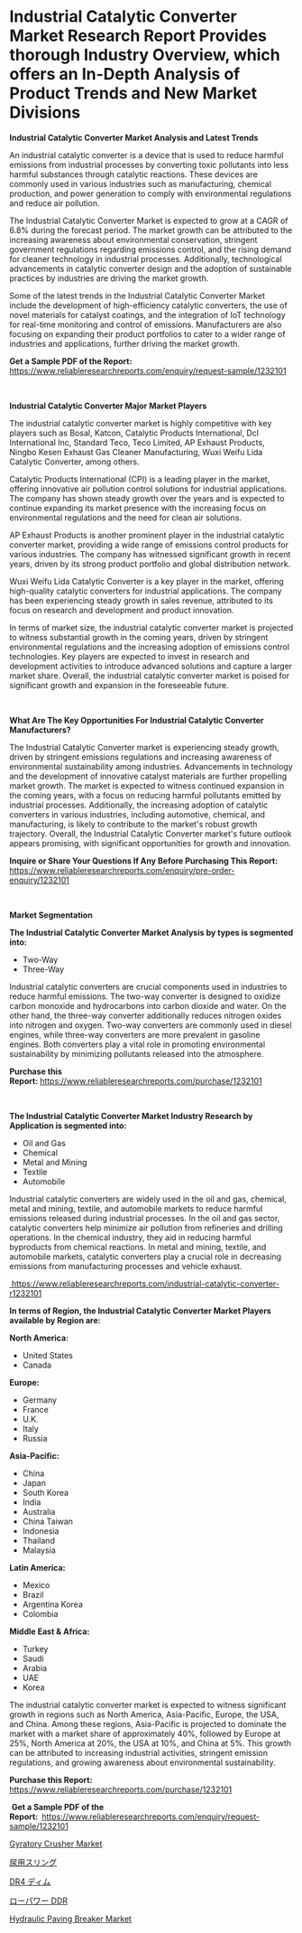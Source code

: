 <p><h1>Industrial Catalytic Converter Market Research Report Provides thorough Industry Overview, which offers an In-Depth Analysis of Product Trends and New Market Divisions</h1></p><p><strong>Industrial Catalytic Converter Market Analysis and Latest Trends</strong></p>
<p><p>An industrial catalytic converter is a device that is used to reduce harmful emissions from industrial processes by converting toxic pollutants into less harmful substances through catalytic reactions. These devices are commonly used in various industries such as manufacturing, chemical production, and power generation to comply with environmental regulations and reduce air pollution.</p><p>The Industrial Catalytic Converter Market is expected to grow at a CAGR of 6.8% during the forecast period. The market growth can be attributed to the increasing awareness about environmental conservation, stringent government regulations regarding emissions control, and the rising demand for cleaner technology in industrial processes. Additionally, technological advancements in catalytic converter design and the adoption of sustainable practices by industries are driving the market growth.</p><p>Some of the latest trends in the Industrial Catalytic Converter Market include the development of high-efficiency catalytic converters, the use of novel materials for catalyst coatings, and the integration of IoT technology for real-time monitoring and control of emissions. Manufacturers are also focusing on expanding their product portfolios to cater to a wider range of industries and applications, further driving the market growth.</p></p>
<p><strong>Get a Sample PDF of the Report:&nbsp;</strong> <a href="https://www.reliableresearchreports.com/enquiry/request-sample/1232101">https://www.reliableresearchreports.com/enquiry/request-sample/1232101</a></p>
<p>&nbsp;</p>
<p><strong>Industrial Catalytic Converter Major Market Players</strong></p>
<p><p>The industrial catalytic converter market is highly competitive with key players such as Bosal, Katcon, Catalytic Products International, Dcl International Inc, Standard Teco, Teco Limited, AP Exhaust Products, Ningbo Kesen Exhaust Gas Cleaner Manufacturing, Wuxi Weifu Lida Catalytic Converter, among others.</p><p>Catalytic Products International (CPI) is a leading player in the market, offering innovative air pollution control solutions for industrial applications. The company has shown steady growth over the years and is expected to continue expanding its market presence with the increasing focus on environmental regulations and the need for clean air solutions.</p><p>AP Exhaust Products is another prominent player in the industrial catalytic converter market, providing a wide range of emissions control products for various industries. The company has witnessed significant growth in recent years, driven by its strong product portfolio and global distribution network.</p><p>Wuxi Weifu Lida Catalytic Converter is a key player in the market, offering high-quality catalytic converters for industrial applications. The company has been experiencing steady growth in sales revenue, attributed to its focus on research and development and product innovation.</p><p>In terms of market size, the industrial catalytic converter market is projected to witness substantial growth in the coming years, driven by stringent environmental regulations and the increasing adoption of emissions control technologies. Key players are expected to invest in research and development activities to introduce advanced solutions and capture a larger market share. Overall, the industrial catalytic converter market is poised for significant growth and expansion in the foreseeable future.</p></p>
<p>&nbsp;</p>
<p><strong>What Are The Key Opportunities For Industrial Catalytic Converter Manufacturers?</strong></p>
<p><p>The Industrial Catalytic Converter market is experiencing steady growth, driven by stringent emissions regulations and increasing awareness of environmental sustainability among industries. Advancements in technology and the development of innovative catalyst materials are further propelling market growth. The market is expected to witness continued expansion in the coming years, with a focus on reducing harmful pollutants emitted by industrial processes. Additionally, the increasing adoption of catalytic converters in various industries, including automotive, chemical, and manufacturing, is likely to contribute to the market's robust growth trajectory. Overall, the Industrial Catalytic Converter market's future outlook appears promising, with significant opportunities for growth and innovation.</p></p>
<p><strong>Inquire or Share Your Questions If Any Before Purchasing This Report:</strong> <a href="https://www.reliableresearchreports.com/enquiry/pre-order-enquiry/1232101">https://www.reliableresearchreports.com/enquiry/pre-order-enquiry/1232101</a></p>
<p>&nbsp;</p>
<p><strong>Market Segmentation</strong></p>
<p><strong>The Industrial Catalytic Converter Market Analysis by types is segmented into:</strong></p>
<p><ul><li>Two-Way</li><li>Three-Way</li></ul></p>
<p><p>Industrial catalytic converters are crucial components used in industries to reduce harmful emissions. The two-way converter is designed to oxidize carbon monoxide and hydrocarbons into carbon dioxide and water. On the other hand, the three-way converter additionally reduces nitrogen oxides into nitrogen and oxygen. Two-way converters are commonly used in diesel engines, while three-way converters are more prevalent in gasoline engines. Both converters play a vital role in promoting environmental sustainability by minimizing pollutants released into the atmosphere.</p></p>
<p><strong>Purchase this Report:&nbsp;</strong><a href="https://www.reliableresearchreports.com/purchase/1232101">https://www.reliableresearchreports.com/purchase/1232101</a></p>
<p>&nbsp;</p>
<p><strong>The Industrial Catalytic Converter Market Industry Research by Application is segmented into:</strong></p>
<p><ul><li>Oil and Gas</li><li>Chemical</li><li>Metal and Mining</li><li>Textile</li><li>Automobile</li></ul></p>
<p><p>Industrial catalytic converters are widely used in the oil and gas, chemical, metal and mining, textile, and automobile markets to reduce harmful emissions released during industrial processes. In the oil and gas sector, catalytic converters help minimize air pollution from refineries and drilling operations. In the chemical industry, they aid in reducing harmful byproducts from chemical reactions. In metal and mining, textile, and automobile markets, catalytic converters play a crucial role in decreasing emissions from manufacturing processes and vehicle exhaust.</p></p>
<p><a href="https://www.reliableresearchreports.com/industrial-catalytic-converter-r1232101">&nbsp;https://www.reliableresearchreports.com/industrial-catalytic-converter-r1232101</a></p>
<p><strong>In terms of Region, the Industrial Catalytic Converter Market Players available by Region are:</strong></p>
<p>
    <p> <strong> North America: </strong>
        <ul>
            <li>United States</li>
            <li>Canada</li>
        </ul>
        </p> 
    <p> <strong> Europe: </strong>
        <ul>
            <li>Germany</li>
            <li>France</li>
            <li>U.K.</li>
            <li>Italy</li>
            <li>Russia</li>
        </ul>
        </p> 
    <p> <strong> Asia-Pacific: </strong>
        <ul>
            <li>China</li>
            <li>Japan</li>
            <li>South Korea</li>
            <li>India</li>
            <li>Australia</li>
            <li>China Taiwan</li>
            <li>Indonesia</li>
            <li>Thailand</li>
            <li>Malaysia</li>
        </ul>
        </p> 
    <p> <strong> Latin America: </strong>
        <ul>
            <li>Mexico</li>
            <li>Brazil</li>
            <li>Argentina Korea</li>
            <li>Colombia</li>
        </ul>
        </p> 
    <p> <strong> Middle East & Africa: </strong>
        <ul>
            <li>Turkey</li>
            <li>Saudi</li>
            <li>Arabia</li>
            <li>UAE</li>
            <li>Korea</li>
        </ul>
    </p>
    </p>
<p><p>The industrial catalytic converter market is expected to witness significant growth in regions such as North America, Asia-Pacific, Europe, the USA, and China. Among these regions, Asia-Pacific is projected to dominate the market with a market share of approximately 40%, followed by Europe at 25%, North America at 20%, the USA at 10%, and China at 5%. This growth can be attributed to increasing industrial activities, stringent emission regulations, and growing awareness about environmental sustainability.</p></p>
<p><strong>Purchase this Report: </strong><a href="https://www.reliableresearchreports.com/purchase/1232101">https://www.reliableresearchreports.com/purchase/1232101</a></p>
<p>&nbsp;<strong>Get a Sample PDF of the Report:&nbsp;&nbsp;</strong><a href="https://www.reliableresearchreports.com/enquiry/request-sample/1232101">https://www.reliableresearchreports.com/enquiry/request-sample/1232101</a></p>
<p><strong></strong></p>
<p><p><a href="https://github.com/mancsybtousav/Market-Research-Report-List-2/blob/main/gyratory-crusher-market.md">Gyratory Crusher Market</a></p><p><a href="https://medium.com/@kimalker_178/%E5%B0%BF%E9%81%93%E3%82%B9%E3%83%AA%E3%83%B3%E3%82%B0%E5%B8%82%E5%A0%B4%E3%81%AE%E3%83%88%E3%83%AC%E3%83%B3%E3%83%89%E3%81%A8%E5%B8%82%E5%A0%B4%E5%88%86%E6%9E%90%E3%81%AF-2024%E5%B9%B4%E3%81%8B%E3%82%892031%E5%B9%B4%E3%81%BE%E3%81%A7%E3%81%AE%E6%9C%9F%E9%96%93%E3%81%AE%E4%BA%88%E6%B8%AC%E3%81%95%E3%82%8C%E3%81%A6%E3%81%84%E3%81%BE%E3%81%99-ba335665c9bb">尿用スリング</a></p><p><a href="https://github.com/marbadji/Market-Research-Report-List-1/blob/main/180891229587.md">DR4 ディム</a></p><p><a href="https://github.com/KaydenJohns1964/Market-Research-Report-List-1/blob/main/203425629588.md">ローパワー DDR</a></p><p><a href="https://medium.com/@zoeyjohns1968/hydraulic-paving-breaker-market-share-evolution-and-market-growth-trends-2024-2031-59c42e935719">Hydraulic Paving Breaker Market</a></p></p>